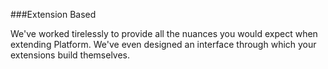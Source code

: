 ###Extension Based

We've worked tirelessly to provide all the nuances you would expect when extending Platform. We've even designed an interface through which your extensions build themselves.
